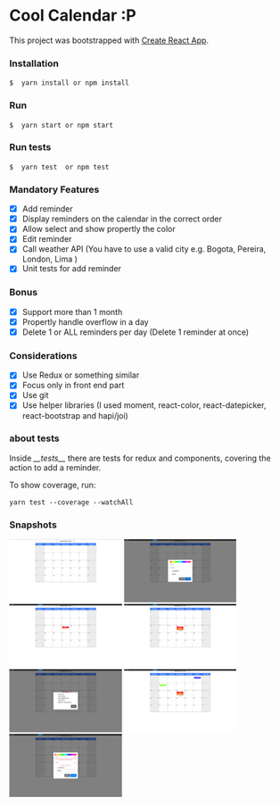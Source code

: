 # Cool Calendar :P

This project was bootstrapped with [Create React App](https://github.com/facebook/create-react-app).

### Installation
```
$  yarn install or npm install
```

### Run
```
$  yarn start or npm start
```

### Run tests
```
$  yarn test  or npm test
```

### Mandatory Features
- [x] Add reminder
- [x] Display reminders on the calendar in the correct order
- [x] Allow select and show propertly the color
- [x] Edit reminder
- [x] Call weather API (You have to use a valid city e.g. Bogota, Pereira, London, Lima )
- [X] Unit tests for add reminder

### Bonus
- [x] Support more than 1 month
- [x] Propertly handle overflow in a day
- [x] Delete 1 or ALL reminders per day (Delete 1 reminder at once)

### Considerations
- [x] Use Redux or something similar
- [x] Focus only in front end part
- [x] Use git
- [x] Use helper libraries (I used moment, react-color, react-datepicker, react-bootstrap and hapi/joi)

### about tests
Inside *\_\_tests\_\_* there are tests for redux and components, covering the action to add a reminder.

To show coverage, run:

```
yarn test --coverage --watchAll
```

### Snapshots
<img src="/docs/images/2019-11-04-234133_1366x768_scrot.png" width="40%">
<img src="/docs/images/2019-11-04-234221_1366x768_scrot.png" width="40%">
<img src="/docs/images/2019-11-04-234236_1366x768_scrot.png" width="40%">
<img src="/docs/images/2019-11-04-234312_1366x768_scrot.png" width="40%">
<img src="/docs/images/2019-11-04-234323_1366x768_scrot.png" width="40%">
<img src="/docs/images/2019-11-04-234426_1366x768_scrot.png" width="40%">
<img src="/docs/images/2019-11-04-234715_1366x768_scrot.png" width="40%">

